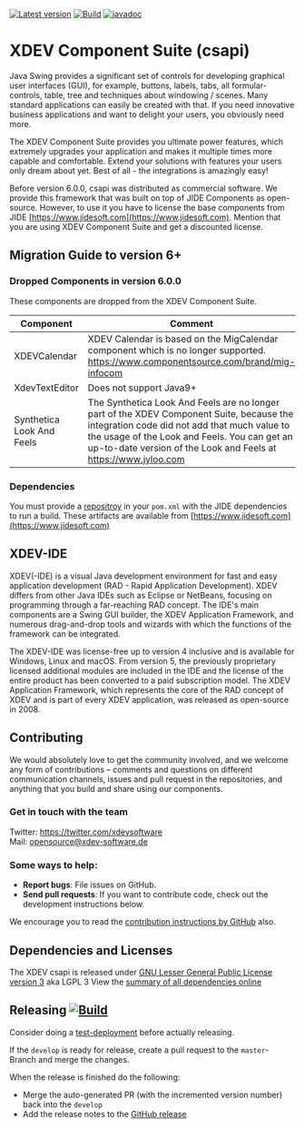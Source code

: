 [![Latest version](https://img.shields.io/maven-central/v/com.xdev-software/csapi)](https://mvnrepository.com/artifact/com.xdev-software/csapi)
[![Build](https://img.shields.io/github/workflow/status/xdev-software/csapi/Check%20Build/develop)](https://github.com/xdev-software/csapi/actions/workflows/checkBuild.yml?query=branch%3Adevelop)
[![javadoc](https://javadoc.io/badge2/com.xdev-software/csapi/javadoc.svg)](https://javadoc.io/doc/com.xdev-software/csapi) 

# XDEV Component Suite (csapi)

Java Swing provides a significant set of controls for developing graphical user interfaces (GUI), for example, buttons, labels, tabs, all formular-controls, table, tree and techniques about windowing / scenes. Many standard applications can easily be created with that. If you need innovative business applications and want to delight your users, you obviously need more.

The XDEV Component Suite provides you ultimate power features, which extremely upgrades your application and makes it multiple times more capable and comfortable. Extend your solutions with features your users only dream about yet. Best of all - the integrations is amazingly easy!

Before version 6.0.0, csapi was distributed as commercial software. We provide this framework that was built on top of JIDE Components as open-source. However, to use it you have to license the base components from JIDE [https://www.jidesoft.com](https://www.jidesoft.com). Mention that you are using XDEV Component Suite and get a discounted license.

## Migration Guide to version 6+
### Dropped Components in version 6.0.0
These components are dropped from the XDEV Component Suite.

| Component | Comment |
| -- | -- |
| XDEVCalendar | XDEV Calendar is based on the MigCalendar component which is no longer supported. https://www.componentsource.com/brand/mig-infocom | 
| XdevTextEditor| Does not support Java9+ |
| Synthetica Look And Feels | The Synthetica Look And Feels are no longer part of the XDEV Component Suite, because the integration code did not add that much value to the usage of the Look and Feels. You can get an up-to-date version of the Look and Feels at https://www.jyloo.com |

### Dependencies
You must provide a [repositroy](https://maven.apache.org/guides/mini/guide-multiple-repositories.html) in your `pom.xml` with the JIDE dependencies to run a build.
These artifacts are available from [https://www.jidesoft.com](https://www.jidesoft.com)


## XDEV-IDE
XDEV(-IDE) is a visual Java development environment for fast and easy application development (RAD - Rapid Application Development). XDEV differs from other Java IDEs such as Eclipse or NetBeans, focusing on programming through a far-reaching RAD concept. The IDE's main components are a Swing GUI builder, the XDEV Application Framework, and numerous drag-and-drop tools and wizards with which the functions of the framework can be integrated.

The XDEV-IDE was license-free up to version 4 inclusive and is available for Windows, Linux and macOS. From version 5, the previously proprietary licensed additional modules are included in the IDE and the license of the entire product has been converted to a paid subscription model. The XDEV Application Framework, which represents the core of the RAD concept of XDEV and is part of every XDEV application, was released as open-source in 2008.

## Contributing

We would absolutely love to get the community involved, and we welcome any form of contributions – comments and questions on different communication channels, issues and pull request in the repositories, and anything that you build and share using our components.

### Get in touch with the team

Twitter: https://twitter.com/xdevsoftware<br/>
Mail: opensource@xdev-software.de

### Some ways to help:

- **Report bugs**: File issues on GitHub.
- **Send pull requests**: If you want to contribute code, check out the development instructions below.

We encourage you to read the [contribution instructions by GitHub](https://guides.github.com/activities/contributing-to-open-source/#contributing) also.

## Dependencies and Licenses
The XDEV csapi is released under [GNU Lesser General Public License version 3](https://www.gnu.org/licenses/lgpl-3.0.en.html) aka LGPL 3
View the [summary of all dependencies online](https://xdev-software.github.io/csapi/dependencies/)

## Releasing [![Build](https://img.shields.io/github/workflow/status/xdev-software/csapi/Release?label=Release)](https://github.com/xdev-software/csapi/actions/workflows/release.yml)
Consider doing a [test-deployment](https://github.com/xdev-software/csapi/actions/workflows/test-deploy.yml?query=branch%3Adevelop) before actually releasing.

If the ``develop`` is ready for release, create a pull request to the ``master``-Branch and merge the changes.

When the release is finished do the following:
* Merge the auto-generated PR (with the incremented version number) back into the ``develop``
* Add the release notes to the [GitHub release](https://github.com/xdev-software/csapi/releases/latest)
